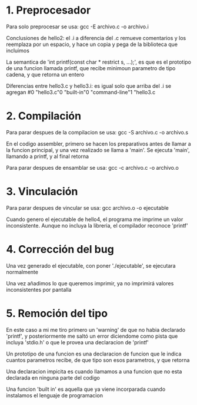 # 1. Preprocesador

Para solo preprocesar se usa: gcc -E archivo.c -o archivo.i

Conclusiones de hello2: el .i a diferencia del .c remueve comentarios y los reemplaza por un espacio, y hace un copia
y pega de la biblioteca que incluimos

La semantica de 'int printf(const char * restrict s, ...);', es que es el prototipo de una funcion llamada printf,
que recibe minimoun parametro de tipo cadena, y que retorna un entero

Diferencias entre hello3.c y hello3.i: es igual solo que arriba del .i se agregan
#0 "hello3.c"0 "built-in"0 "command-line"1 "hello3.c

# 2. Compilación

Para parar despues de la compilacion se usa: gcc -S archivo.c -o archivo.s

En el codigo assembler, primero se hacen los preparativos antes de llamar a la funcion principal,
y una vez realizado se llama a 'main'. Se ejecuta 'main', llamando a printf, y al final retorna

Para parar despues de ensamblar se usa: gcc -c archivo.c -o archivo.o

# 3. Vinculación

Para parar despues de vincular se usa: gcc archivo.o -o ejecutable

Cuando genero el ejecutable de hello4, el programa me imprime un valor inconsistente.
Aunque no incluya la libreria, el compilador reconoce 'printf'

# 4. Corrección del bug

Una vez generado el ejecutable, con poner './ejecutable', se ejecutara normalmente

Una vez añadimos lo que queremos imprimir, ya no imprimirá valores inconsistentes por pantalla

# 5. Remoción del tipo

En este caso a mi me tiro primero un 'warning' de que no habia declarado 'printf', y posteriormente
me saltó un error diciendome como pista que incluya 'stdio.h' o que le provea una declaracion de 'printf'

Un prototipo de una funcion es una declaracion de funcion que le indica cuantos parametros recibe, de que
tipo son esos parametros, y que retorna

Una declaracion impicita es cuando llamamos a una funcion que no esta declarada en ninguna parte del codigo

Una funcion 'built in' es aquella que ya viene incorparada cuando instalamos el lenguaje de programacion